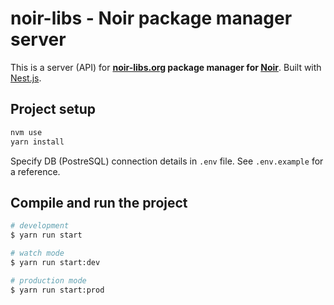 # noir-libs - Noir package manager server

This is a server (API) for **[noir-libs.org](https://noir-libs.org/) package manager for [Noir](https://noir-lang.org/)**.
Built with [Nest.js](https://nestjs.com/).

## Project setup

```bash
nvm use
yarn install
```

Specify DB (PostreSQL) connection details in `.env` file. See `.env.example` for a reference.
## Compile and run the project

```bash
# development
$ yarn run start

# watch mode
$ yarn run start:dev

# production mode
$ yarn run start:prod
```